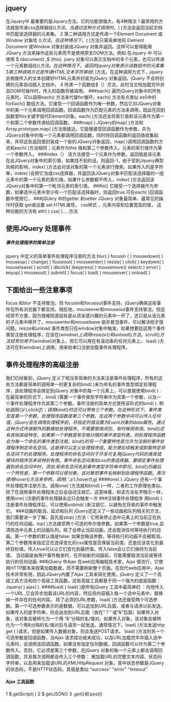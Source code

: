 ## jquery 
在Jquery中 最重要的是Jquery方法。它的功能很强大，有4种用法
   1   最常用的方法就是传递css选择器给$( )方法，当通过这种方式调用时，$( )方法会返回当前文档中匹配该选择器的元素集。
   2   第二种调用方式是传递一个Element Document 或Window 对象给 $( )方法。在这种情况下 ，$( )方法只需简单地将 Element Document 或Window 对象封装成JQuery 对象并返回。这样可以是得能用JQuery 方法来操作这些元素而不是使用原生DOM方法。例如 在Jquery 中 可以使用  $ (document) ,$ (this).  juery 对象可以表示文档中的多个元素，也可以传递一个元素数组给$()方法。在这种情况下，返回的jquery对象表示该数组中的元素集
   3  第三种调用方式是传递HTML文本字符串给$( )方法。在这种调用方式下，jquery会根据传入的文本创建好HTML元素并封装为jQuery 对象返回。jQuery 不会将创建的元素自动插入文档中。
   4   传递一个函数给$（）方法，此时当文档加载完毕并且DOM可操作时，传入的函数将被调用。
###each()
遍历jQuery对象中的所有元素时，可以调用each() 方法来代替for循环。each() 方法有点类似  es5中的 forEach() 数组方法。它接受一个回调函数作为唯一参数，然后它对JQuery对象中的美一个元素调用回调函数。回调函数作为匹配元素的方法来调用，因此在回到函数里this关键字指代Element对象。each( )方法还会将索引值和该元素作为第一个和第二个参数传递给回调函数。
###map( )
JQuery的map( )方法和Array.prototype.map( )方法很接近。它能够接受回调函数作为参数，并为JQuery对象中的每一个元素都调用回调函数，同时将回调函数的返回值收集起来，并将这些返回值封装成一个新的JQuery对象返回，map( )调用回调函数的方式和each( )方法相同；元素作为this 值和第二个参数传入，元素的索引值作为第一个参数传入。
###index（）
该方法接受一个元素作为参数，返回值是该元素在此JQuery对象中的索引值，如果找不到的话，则返回-1，由于受到Jquery典型风格的影响，index( )方法会对该对象的第一个元素进行搜索。如果传入的是字符串，index( )会把它当成css选择器，并返回该JQuery对象中匹配该选择器的一组元素中的第一个元素的索引值。如果什么参数都不传入，index( )方法返回该JQuery对象中的第一个毗邻元素的索引值。
###is()
它接受一个选择器作为参数，如果选中元素中至少有一个匹配该选择器时，则返回true.可在each( )回调函数中使用它。
###jQUery 中的getter 和setter
 JQuery 对象最简单、最常见的操作时获取  get或设置 set HTML属性， css样式 ，元素内容和位置宽高的值，
 这种功能的方法有   attr( )   css(  ).....方法
##  使用JQuery 处理事件
##### 事件处理程序的简单注册
jquery 中定义的简单事件处理程序注册的方法
blur( )  focusin ( )  mousedown( ) mouseup( ) change( )
fouseout( )  mouseenter( ) resize( ) click( ) keydown( )
mouseleave( ) scroll( ) dbclick( )keypress( ) mousemove()  select( ) error( ) keyup( )
mouseout( ) submit( ) focus( ) load( )
mouseover( ) unload( )
## 下面给出一些注意事项
  focus 和blur 不支持冒泡，但 focusin和focusout事件支持，jQuery确保这些事件在所有浏览器下都支持。相反地，mouseover和mouseout事件支持冒泡，但这经常不方便，因为很难知道鼠标是从资金感兴趣的元素中一开了，还只是从该元素的子元素中移开了。mouseenter和mouseleave 是非冒泡事件，可以解决刚才饿问题。resize和unload 事件类型只在window对象中触发，如果想要给这两个事件类型注册处理程序，应该在$(window)上调用 resieze( ) 和 unload( ) 方法。
scroll ( )方法经常也用于$(window)对象上，但它可以用在有滚动条的任何元素上。
load( )方法可在$(window)上调用，用来给串口注册加载事件处理程序。
## 事件处理程序的高级注册
我们已经看到，jQuery 定义了相当多简单的方法来注册事件处理程序，所有的这些方法都是简单的调用单一的更复杂的bind( )来为命名的事件类型绑定处理程序，该处理程序会绑定到jQuery 对象中的每一个元素上，可以直接使用bind( ) .
在最简单的形式下，bind( )需要一个事件类型字符串作为其第一个参数，以及一个事件处理程序作为其第二个参数。事件注册的简单方式使用该形式的bind( ). 
例如调用$( 'p').click( f )；
调用 bind( )时还可以带有三个参数。在这种形式下，事件类型是第一个参数，处理程序函数是第三个参数。在这两个参数中间可以传入任何值，jQuery会在调用处理程序前，将指定的值设置为Event对象 的data属性。通过这种方式传递额外的数据给处理程序，不需要使用闭包，有时候很有用。
bind( )还有其他高级特性，如果第一个参数是有空格分隔的事件类型列表，则处理程序函数会为每一个命名的事件类型注册。
bind( )的另一个重要特性是允许为注册的事件处理程序制定命名空间。这是得可以定义处理程序组，能方便后续触发或卸载特定命名空间下的处理程序。处理程序的命名空间对于开发可复用jQuery代码的类库或模块的程序员来说特别有用。事件命名空间类似css的类选择器。要绑定事件处理器到命名空间中时，添加.和命名空间名到事件类型字符串中即可。
bind( )的最后一个特性是，第一个参数可以使对象，该对象把事件名映射到处理程序函数。再次使用hover( )方法来举例，调用$( '.a').hover(f,g)
####one( )
JQuery 还有一个事件处理程序注册方法。调用one( )方法就和bind( )一样，二者的工作原理也类似，除了在调用事件处理程序之后会自动注销它。这意味着，和该方法名字暗示一样，使用one( )注册的事件处理器永远只会触发一次
###注销事件处理程序
用bind( )注册事件处理程序后，可以使用unbind( )来注销它，以避免在将来的事件中触发它。
###动画的取消、延迟和队列
jQuery还定义了一些动画和队列相关的方法，我们需要进一步了解。首先是stop( )方法：它用来停止选中元素上的当前正在执行的任何动画。top( )方法接受两个可选的布尔值参数。如果第一个参数是true,会清除选中元素上的动画队列。除了会停止当前动画，还会取消任何等待执行的动画。第一个参数的默认值是false:  如果忽略该参数，等待执行的动画不会被取消。第二个参数用来指定正在连续变化的css属性是否保留当前值，还是应该变化到最终目标值。传入true可以让它们变化到最终值。传入false会让它们保持为当前值。
当动画是由用户事件触发时，在开始新的动画前，可能需要取消当前或等待执行的任何动画.
###jQuery  中Ajax 
在web应用编程技术里，Ajax 很流行，它使用HTTP脚本来按需加载数据，而不需要刷新整个页面。在现代web应用中，Ajax技术非常有用，因此JQuery内置了Ajax 工具来简化使用。jQuery 定义了一个高级工具方法和四个高级工具函数。这些高级工具都基于同一个强大的底层函数：Jquery( ).ajax( ).
####load( )
load( )是所有jQuery 工具中最简单的 ：向他传入一个URL ,它会异步加载该URL的内容，然后将内容插入每一个选中元素中，替换掉一件存在的任何内容。
除了必须的URL参数，load( )方法还接受两个可选参数。第一个可选参数表示的是数据，可以追加到URL后面，或者与请求以前发送。如果传入的是字符串，则会追加到URL后面（放在“？” 或“&”后面）如果传入对象，该对象会被转化为一个用 “&”分隔的名/值对。如果传入对象，该对象会被转化为一个用&分隔的名/值对后与请求一起发送。通常情况下，load( )方法发送http get ( )请求，但是如果传入数据对象，则会发送POST请求。
load( )方法的另一个可选参数是回调函数，当Ajax 请求成功或未成功，以及URL加载完毕并插入选中元素时，会调用该回调函数。如果没有指定任何数据，回调函数可以作为第二个参数传入。否则，它必须是第三个参数。在jQuery 对象的每一个元素上都会调用回调函数，并且每次调用都会传入三个参数： 被加载URL的完整文本内容、状态码字符串，以及用来加载该URL的XMLHttpRequest 对象。其中状态参数是JQuery 的状态码，不是HTTP状态码，其值是类似 “success” "error" "timeout"
#### Ajax 工具函数
1  $.getScript( )
2  $.getJSON()
3  $.get()和$.post()

